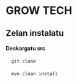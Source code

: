 
# GROW TECH




## Zelan instalatu

#### Deskargatu src

```http
  git clone 
```

#### 

```http
  mvn clean install
```




